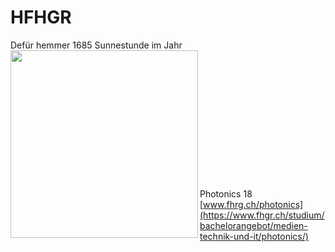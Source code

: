 # HFHGR

Defür hemmer 1685 Sunnestunde im Jahr
<br><img align="left" width="300" height="300" src="https://github.com/mschaufe/htw/blob/master/etech/readme.gif">
<br><br><br><br><br><br><br><br><br><br><br><br><br>
Photonics 18<br>
[www.fhrg.ch/photonics](https://www.fhgr.ch/studium/bachelorangebot/medien-technik-und-it/photonics/)
